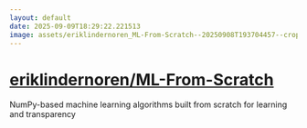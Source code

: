 ```yaml
---
layout: default
date: 2025-09-09T18:29:22.221513
image: assets/eriklindernoren_ML-From-Scratch--20250908T193704457--cropped.png
---
```


# [eriklindernoren/ML-From-Scratch](https://github.com/eriklindernoren/ML-From-Scratch)

NumPy-based machine learning algorithms built from scratch for learning and transparency
